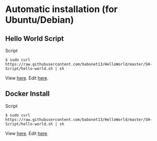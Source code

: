 Automatic installation (for Ubuntu/Debian)
==
Hello World Script
-
Script
<pre><code>$ sudo curl https://raw.githubusercontent.com/babonet13/HelloWorld/master/SH-Script/hello-world.sh | sh</code></pre>

View <a href="https://raw.githubusercontent.com/babonet13/HelloWorld/master/SH-Script/hello-world.sh">here</a>.
Edit <a href="https://github.com/babonet13/HelloWorld/blob/master/SH-Script/hello-world.sh">here</a>.

Docker Install
-
Script
<pre><code>$ sudo curl https://raw.githubusercontent.com/babonet13/HelloWorld/master/SH-Script/hello-world.sh | sh</code></pre>

View <a href="https://github.com/babonet13/HelloWorld/blob/master/SH-Script/hello-world.sh">here</a>.
Edit <a href="https://github.com/babonet13/HelloWorld/SH-Script/hello-world.sh">here</a>.
